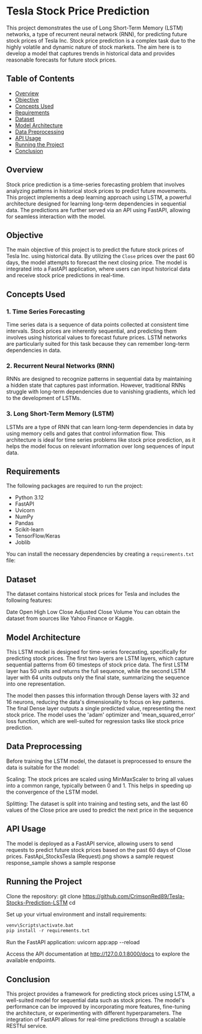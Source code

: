 # Tesla Stock Price Prediction

This project demonstrates the use of Long Short-Term Memory (LSTM) networks, a type of recurrent neural network (RNN), for predicting future stock prices of Tesla Inc. Stock price prediction is a complex task due to the highly volatile and dynamic nature of stock markets. The aim here is to develop a model that captures trends in historical data and provides reasonable forecasts for future stock prices.

## Table of Contents
- [Overview](#overview)
- [Objective](#objective)
- [Concepts Used](#concepts-used)
- [Requirements](#requirements)
- [Dataset](#dataset)
- [Model Architecture](#model-architecture)
- [Data Preprocessing](#data-preprocessing)
- [API Usage](#api-usage)
- [Running the Project](#running-the-project)
- [Conclusion](#conclusion)

## Overview

Stock price prediction is a time-series forecasting problem that involves analyzing patterns in historical stock prices to predict future movements. This project implements a deep learning approach using LSTM, a powerful architecture designed for learning long-term dependencies in sequential data. The predictions are further served via an API using FastAPI, allowing for seamless interaction with the model.

## Objective

The main objective of this project is to predict the future stock prices of Tesla Inc. using historical data. By utilizing the `Close` prices over the past 60 days, the model attempts to forecast the next closing price. The model is integrated into a FastAPI application, where users can input historical data and receive stock price predictions in real-time.

## Concepts Used

### 1. **Time Series Forecasting**
   Time series data is a sequence of data points collected at consistent time intervals. Stock prices are inherently sequential, and predicting them involves using historical values to forecast future prices. LSTM networks are particularly suited for this task because they can remember long-term dependencies in data.

### 2. **Recurrent Neural Networks (RNN)**
   RNNs are designed to recognize patterns in sequential data by maintaining a hidden state that captures past information. However, traditional RNNs struggle with long-term dependencies due to vanishing gradients, which led to the development of LSTMs.

### 3. **Long Short-Term Memory (LSTM)**
   LSTMs are a type of RNN that can learn long-term dependencies in data by using memory cells and gates that control information flow. This architecture is ideal for time series problems like stock price prediction, as it helps the model focus on relevant information over long sequences of input data.

## Requirements

The following packages are required to run the project:
- Python 3.12
- FastAPI
- Uvicorn
- NumPy
- Pandas
- Scikit-learn
- TensorFlow/Keras
- Joblib

You can install the necessary dependencies by creating a `requirements.txt` file:


## Dataset
The dataset contains historical stock prices for Tesla and includes the following features:

Date
Open
High
Low
Close
Adjusted Close
Volume
You can obtain the dataset from sources like Yahoo Finance or Kaggle.

## Model Architecture

This LSTM model is designed for time-series forecasting, specifically for predicting stock prices. The first two layers are LSTM layers, which capture sequential patterns from 60 timesteps of stock price data. The first LSTM layer has 50 units and returns the full sequence, while the second LSTM layer with 64 units outputs only the final state, summarizing the sequence into one representation.

The model then passes this information through Dense layers with 32 and 16 neurons, reducing the data's dimensionality to focus on key patterns. The final Dense layer outputs a single predicted value, representing the next stock price. The model uses the 'adam' optimizer and 'mean_squared_error' loss function, which are well-suited for regression tasks like stock price prediction.

## Data Preprocessing
Before training the LSTM model, the dataset is preprocessed to ensure the data is suitable for the model:

Scaling: The stock prices are scaled using MinMaxScaler to bring all values into a common range, typically between 0 and 1. This helps in speeding up the convergence of the LSTM model.

Splitting: The dataset is split into training and testing sets, and the last 60 values of the Close price are used to predict the next price in the sequence

## API Usage
The model is deployed as a FastAPI service, allowing users to send requests to predict future stock prices based on the past 60 days of Close prices.
FastApi_StocksTesla (Request).png shows a sample request
response_sample shows a sample response

## Running the Project
Clone the repository:
git clone https://github.com/CrimsonRed89/Tesla-Stocks-Prediction-LSTM
cd <repository-directory>

Set up your virtual environment and install requirements:
```python -m venv venv
venv\Scripts\activate.bat
pip install -r requirements.txt
```

Run the FastAPI application:
uvicorn app:app --reload

Access the API documentation at http://127.0.0.1:8000/docs to explore the available endpoints.

## Conclusion
This project provides a framework for predicting stock prices using LSTM, a well-suited model for sequential data such as stock prices. The model's performance can be improved by incorporating more features, fine-tuning the architecture, or experimenting with different hyperparameters. The integration of FastAPI allows for real-time predictions through a scalable RESTful service.



